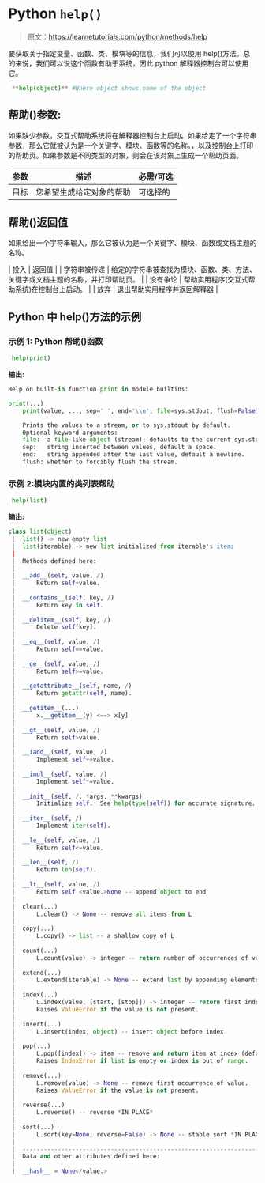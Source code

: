 # Python `help()`

> 原文：<https://learnetutorials.com/python/methods/help>

要获取关于指定变量、函数、类、模块等的信息，我们可以使用 help()方法。总的来说，我们可以说这个函数有助于系统，因此 python 解释器控制台可以使用它。

```py
 **help(object)** #Where object shows name of the object 

```

## 帮助()参数:

如果缺少参数，交互式帮助系统将在解释器控制台上启动。如果给定了一个字符串参数，那么它就被认为是一个关键字、模块、函数等的名称。，以及控制台上打印的帮助页。如果参数是不同类型的对象，则会在该对象上生成一个帮助页面。

| 参数 | 描述 | 必需/可选 |
| --- | --- | --- |
| 目标 | 您希望生成给定对象的帮助 | 可选择的 |

## 帮助()返回值

如果给出一个字符串输入，那么它被认为是一个关键字、模块、函数或文档主题的名称。

| 投入 | 返回值 |
| 字符串被传递 | 给定的字符串被查找为模块、函数、类、方法、关键字或文档主题的名称，并打印帮助页。 |
| 没有争论 | 帮助实用程序(交互式帮助系统)在控制台上启动。 |
| 放弃 | 退出帮助实用程序并返回解释器 |

## Python 中 help()方法的示例

### 示例 1: Python 帮助()函数

```py
 help(print) 

```

**输出:**

```py
Help on built-in function print in module builtins:

print(...)
    print(value, ..., sep=' ', end='\\n', file=sys.stdout, flush=False)

    Prints the values to a stream, or to sys.stdout by default.
    Optional keyword arguments:
    file:  a file-like object (stream); defaults to the current sys.stdout.
    sep:   string inserted between values, default a space.
    end:   string appended after the last value, default a newline.
    flush: whether to forcibly flush the stream. 
```

### 示例 2:模块内置的类列表帮助

```py
 help(list) 

```

**输出:**

```py
class list(object)
 |  list() -> new empty list
 |  list(iterable) -> new list initialized from iterable's items
 |  
 |  Methods defined here:
 |  
 |  __add__(self, value, /)
 |      Return self+value.
 |  
 |  __contains__(self, key, /)
 |      Return key in self.
 |  
 |  __delitem__(self, key, /)
 |      Delete self[key].
 |  
 |  __eq__(self, value, /)
 |      Return self==value.
 |  
 |  __ge__(self, value, /)
 |      Return self>=value.
 |  
 |  __getattribute__(self, name, /)
 |      Return getattr(self, name).
 |  
 |  __getitem__(...)
 |      x.__getitem__(y) <==> x[y]
 |  
 |  __gt__(self, value, /)
 |      Return self>value.
 |  
 |  __iadd__(self, value, /)
 |      Implement self+=value.
 |  
 |  __imul__(self, value, /)
 |      Implement self*=value.
 |  
 |  __init__(self, /, *args, **kwargs)
 |      Initialize self.  See help(type(self)) for accurate signature.
 |  
 |  __iter__(self, /)
 |      Implement iter(self).
 |  
 |  __le__(self, value, /)
 |      Return self<=value.
 |  
 |  __len__(self, /)
 |      Return len(self).
 |  
 |  __lt__(self, value, /)
 |      Return self <value.>None -- append object to end
 |  
 |  clear(...)
 |      L.clear() -> None -- remove all items from L
 |  
 |  copy(...)
 |      L.copy() -> list -- a shallow copy of L
 |  
 |  count(...)
 |      L.count(value) -> integer -- return number of occurrences of value
 |  
 |  extend(...)
 |      L.extend(iterable) -> None -- extend list by appending elements from the iterable
 |  
 |  index(...)
 |      L.index(value, [start, [stop]]) -> integer -- return first index of value.
 |      Raises ValueError if the value is not present.
 |  
 |  insert(...)
 |      L.insert(index, object) -- insert object before index
 |  
 |  pop(...)
 |      L.pop([index]) -> item -- remove and return item at index (default last).
 |      Raises IndexError if list is empty or index is out of range.
 |  
 |  remove(...)
 |      L.remove(value) -> None -- remove first occurrence of value.
 |      Raises ValueError if the value is not present.
 |  
 |  reverse(...)
 |      L.reverse() -- reverse *IN PLACE*
 |  
 |  sort(...)
 |      L.sort(key=None, reverse=False) -> None -- stable sort *IN PLACE*
 |  
 |  ----------------------------------------------------------------------
 |  Data and other attributes defined here:
 |  
 |  __hash__ = None</value.> 
```